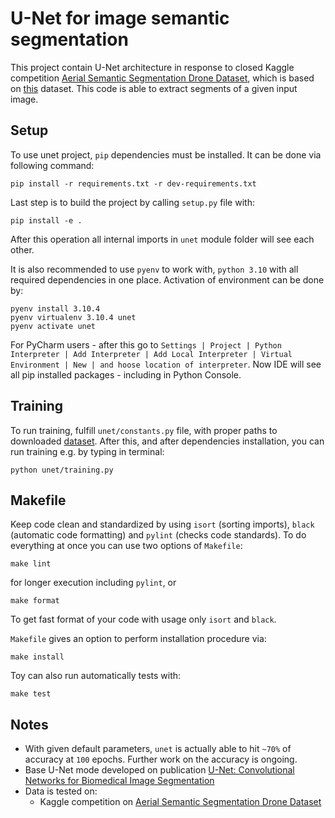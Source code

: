# U-Net for image semantic segmentation
This project contain U-Net architecture in response to closed Kaggle competition [Aerial Semantic Segmentation Drone Dataset](https://www.kaggle.com/datasets/bulentsiyah/semantic-drone-dataset), which is based on [this](http://dronedataset.icg.tugraz.at) dataset. This code is able to extract segments of a given input image.

## Setup
To use unet project, `pip` dependencies must be installed. It can be done via following command: 
```commandline
pip install -r requirements.txt -r dev-requirements.txt
```
Last step is to build the project by calling `setup.py` file with:
```commandline
pip install -e .
```
After this operation all internal imports in `unet` module folder will see each other.

It is also recommended to use `pyenv` to work with, `python 3.10` with all required dependencies in one place. Activation of environment can be done by:
```commandline
pyenv install 3.10.4
pyenv virtualenv 3.10.4 unet
pyenv activate unet
```
For PyCharm users - after this go to `Settings | Project | Python Interpreter | Add Interpreter | Add Local Interpreter | Virtual Environment | New | and hoose location of interpreter`. Now IDE will see all pip installed packages - including in Python Console.
## Training
To run training, fulfill `unet/constants.py` file, with proper paths to downloaded [dataset](http://dronedataset.icg.tugraz.at). After this, and after dependencies installation, you can run training e.g. by typing in terminal:
```commandline
python unet/training.py
```

## Makefile
Keep code clean and standardized by using `isort` (sorting imports), `black` (automatic code formatting) and `pylint` (checks code standards). To do everything at once you can use two options of `Makefile`:
```commandline
make lint 
```
for longer execution including `pylint`, or
```commandline
make format
```
To get fast format of your code with usage only `isort` and `black`.

`Makefile` gives an option to perform installation procedure via:
```commandline
make install
```

Toy can also run automatically tests with:
```commandline
make test
```

## Notes
 - With given default parameters, `unet` is actually able to hit `~70%` of accuracy at `100` epochs. Further work on the accuracy is ongoing.
 - Base U-Net mode developed on publication [U-Net: Convolutional Networks for Biomedical Image Segmentation](https://link.springer.com/chapter/10.1007/978-3-319-24574-4_28)
 - Data is tested on:
   - Kaggle competition on [Aerial Semantic Segmentation Drone Dataset](https://www.kaggle.com/datasets/bulentsiyah/semantic-drone-dataset)